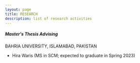 ```yaml
---
layout: page
title: RESEARCH
description: list of research activities
---
```

<h5>Master's Thesis Advising</h5>
BAHRIA UNIVERSITY, ISLAMABAD, PAKISTAN
<ul>
  <li>Hira Waris (MS in SCM; expected to graduate in Spring 2023)</li>
</ul>

